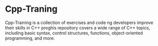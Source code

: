 # Cpp-Traning
Cpp-Training is a collection of exercises and code ng developers improve their skills in C++ proghis repository covers a wide range of C++ topics, including basic syntax, control structures, functions, object-oriented programming, and more. 
